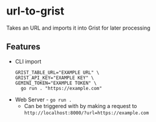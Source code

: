 # url-to-grist

Takes an URL and imports it into Grist for later processing

## Features

* CLI import
  ```
  GRIST_TABLE_URL="EXAMPLE URL" \
  GRIST_API_KEY="EXAMPLE KEY" \
  GEMINI_TOKEN="EXAMPLE TOKEN" \
    go run . "https://example.com"
  ```
* Web Server - `go run .`
  * Can be triggered with by making a request to `http://localhost:8000/?url=https://example.com`
